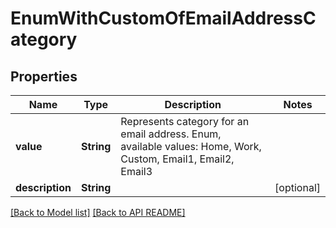 
# EnumWithCustomOfEmailAddressCategory
## Properties
Name | Type | Description | Notes
------------ | ------------- | ------------- | -------------
**value** | **String** | Represents category for an email address. Enum, available values: Home, Work, Custom, Email1, Email2, Email3 | 
**description** | **String** |  |  [optional]




[[Back to Model list]](Models.md) [[Back to API README]](README.md)

